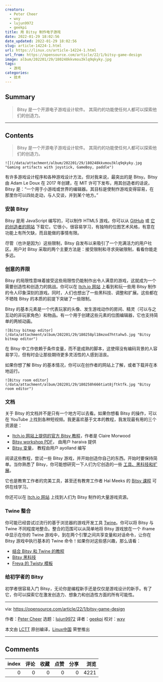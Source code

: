 ```yaml
---
creators:
  - Peter Cheer
  - wxy
  - lujun9972
  - geekpi
title: 用 Bitsy 制作电子游戏
date: 2022-01-29 18:02:56
date_updated: 2022-01-29 18:02:56
slug: article-14224-1.html
url: https://linux.cn/article-14224-1.html
url_from: https://opensource.com/article/22/1/bitsy-game-design
image: album/202201/29/180248kkvmou3klq9qkyky.jpg
tags:
  - 游戏
categories:
  - 技术
---
```


## Summary

> Bitsy 是一个开源电子游戏设计软件。 其简约的功能使任何人都可以探索他们的创造力。

***

<!-- more -->

## Contents

> 
> Bitsy 是一个开源电子游戏设计软件。 其简约的功能使任何人都可以探索他们的创造力。
> 
> 
> 

`![](/data/attachment/album/202201/29/180248kkvmou3klq9qkyky.jpg "Gaming artifacts with joystick, GameBoy, paddle")`

有许多游戏设计程序和各种游戏设计方法，但对我来说，最突出的是 Bitsy。Bitsy 由 Adam Le Doux 在 2017 年创建，在 MIT 许可下发布，用其创造者的话说，Bitsy 是：“一个用于小游戏或世界的编辑器。其目标是使制作游戏变得容易，在那里你可以四处走动，与人交谈，并到某个地方。”

### 安装 Bitsy

Bitsy 是用 JavaScript 编写的，可以制作 HTML5 游戏。你可以从 [GitHub](https://github.com/le-doux/bitsy) 或 [它的创造者的网站](https://ledoux.itch.io/bitsy) 下载它。它很小，很容易学习，有独特的位图艺术风格，有意在功能上有所欠缺，而且能做的事情有限。

尽管（也许是因为）这些限制，Bitsy 自发布以来吸引了一个充满活力的用户社区。用户对 Bitsy 采取的两个主要方法是：接受限制和寻求突破限制，看看你能走多远。

### 创意的界限

Bitsy 的局限性意味着接受这些局限性仍能制作出令人满意的游戏，这就成为一个需要创造性和创造力的挑战。你可以在 [Itch.io 网站](https://itch.io/games/tag-bitsy) 上看到和玩一些用 Bitsy 制作的令人印象深刻的游戏。同时，人们也想出了一些黑科技、调整和扩展。这些都在不牺牲 Bitsy 的本质的前提下突破了一些限制。

Bitsy 的基本元素是一个代表玩家的头像、发生游戏动作的房间、精灵（可以与之互动的非玩家角色）和物品。有一个用于创建这些元素的位图编辑器，它也支持简单的两帧动画。

`![Bitsy bitmap editor](/data/attachment/album/202201/29/180258pl18mzod7httahw5.jpg "Bitsy bitmap editor")`

在 Bitsy 中工作依赖于条件变量，而不是成熟的脚本，这使得没有编码背景的人容易学习，但有时会让那些期待更多灵活性的人感到沮丧。

如果你想了解 Bitsy 的基本情况，你可以在创作者的网站上了解，或者下载并在本地运行。

`![Bitsy room editor](/data/attachment/album/202201/29/180258h666tiat8jftktfk.jpg "Bitsy room editor")`

### 文档

关于 Bitsy 的文档并不是只有一个地方可以去看。如果你想看 Bitsy 的操作，可以在 YouTube 上找到各种短视频。我更喜欢基于文本的教程，我发现最有用的三个资源是：

* [Itch.io 网站上提供的官方 Bitsy 教程](https://www.shimmerwitch.space/bitsyTutorial.html)，作者是 Claire Morwood
* [Bitsy workshop PDF](https://static1.squarespace.com/static/58930a6c893fc0a33ae624db/t/5bacd94ac83025ead3937071/1538054510407/BITSY-WORKSHOP.pdf)， 由用户 haraiva 提供
* [Bitsy 变量](https://ayolland.itch.io/trevor/devlog/29520/bitsy-variables-a-tutorial)， 教程由用户 ayolland 编写

阅读这些教程，尝试一些 Bitsy 游戏，并开始创造你自己的东西。开始时要保持简单。当你熟悉了 Bitsy，你可能想研究一下人们为它创造的一些 [工具、黑科技和扩展](https://itch.io/tools/tag-bitsy)。

它也是教育工作者的完美工具，甚至还有教育工作者 Hal Meeks 的 [Bitsy 课程](https://halmeeks.net/bitsyclass/) 可供在线学习。

你还可以在 [Itch.io 网站](https://itch.io/game-assets/tag-bitsy) 上找到人们为 Bitsy 制作的大量游戏资源。

### Twine 整合

你可能已经尝试过流行的基于浏览器的游戏开发工具 [Twine](https://opensource.com/article/18/2/twine-gaming)。你可以将 Bitsy 与 Twine 不同程度地整合。整合的范围可以从简单地将 Bitsy 游戏放在一个 iframe 中显示在你的 Twine 游戏中，到在两个引擎之间共享变量和对话命令，让你在 Bitsy 游戏中执行基本的 Twine 命令！如果你对这些感兴趣，那么请看：

* [结合 Bitsy 和 Twine 的教程](https://spdrcstl.com/blog/bitsy-twine-tutorial.html)
* [Bitsy 黑科技](https://github.com/seleb/bitsy-hacks/blob/main/dist/twine-bitsy-comms.js)
* [Freya 的 Twisty 模板](https://communistsister.itch.io/twitsy-template-1)

### 给初学者的 Bitsy

初学者很容易入门 Bitsy，无论你是编程新手还是仅仅是游戏设计的新手。有了它，你可以探索它在激发创造力、想象力和创造性方面的所有可能性。

---

via: <https://opensource.com/article/22/1/bitsy-game-design>

作者：[Peter Cheer](https://opensource.com/users/petercheer) 选题：[lujun9972](https://github.com/lujun9972) 译者：[geekpi](https://github.com/geekpi) 校对：[wxy](https://github.com/wxy)

本文由 [LCTT](https://github.com/LCTT/TranslateProject) 原创编译，[Linux中国](https://linux.cn/) 荣誉推出

***

## Comments


|   index |   评论 |   收藏 |   点赞 |   分享 |   浏览 |
|--------:|-------:|-------:|-------:|-------:|-------:|
|       0 |      0 |      0 |      0 |      0 |   4221 |
